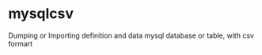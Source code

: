 mysqlcsv
========

Dumping or Importing definition and data mysql database or table, with csv formart
